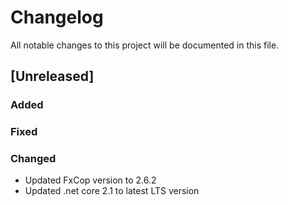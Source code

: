 ﻿# Changelog
All notable changes to this project will be documented in this file.

## [Unreleased]
### Added

### Fixed

### Changed
- Updated FxCop version to 2.6.2
- Updated .net core 2.1 to latest LTS version

